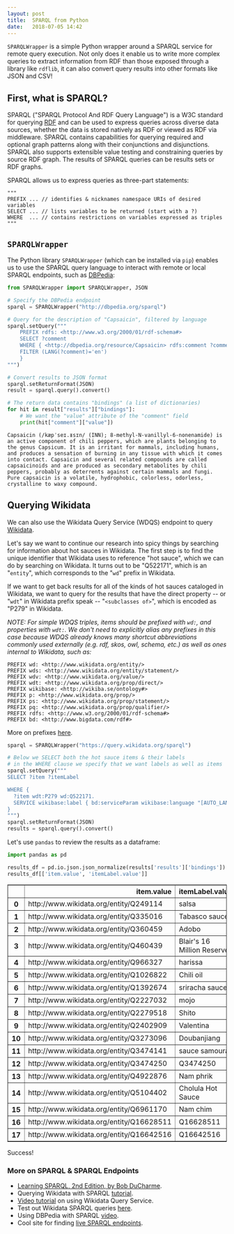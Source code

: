 ```yaml
---
layout: post
title:  SPARQL from Python
date:   2018-07-05 14:42
---
```


`SPARQLWrapper` is a simple Python wrapper around a SPARQL service for remote query execution. Not only does it enable us to write more complex queries to extract information from RDF than those exposed through a library like `rdflib`, it can also convert query results into other formats like JSON and CSV!

## First, what is SPARQL?

SPARQL ("SPARQL Protocol And RDF Query Language") is a W3C standard for querying [RDF](https://rebeccabilbro.github.io/rdf-basics/) and can be used to express queries across diverse data sources, whether the data is stored natively as RDF or viewed as RDF via middleware. SPARQL contains capabilities for querying required and optional graph patterns along with their conjunctions and disjunctions. SPARQL also supports extensible value testing and constraining queries by source RDF graph. The results of SPARQL queries can be results sets or RDF graphs.

SPARQL allows us to express queries as three-part statements:

    """
    PREFIX ... // identifies & nicknames namespace URIs of desired variables
    SELECT ... // lists variables to be returned (start with a ?)
    WHERE  ... // contains restrictions on variables expressed as triples
    """

## `SPARQLWrapper`

The Python library `SPARQLWrapper` (which can be installed via `pip`) enables us to use the SPARQL query language to interact with remote or local SPARQL endpoints, such as [DBPedia](http://wiki.dbpedia.org/):


```python
from SPARQLWrapper import SPARQLWrapper, JSON

# Specify the DBPedia endpoint
sparql = SPARQLWrapper("http://dbpedia.org/sparql")

# Query for the description of "Capsaicin", filtered by language
sparql.setQuery("""
    PREFIX rdfs: <http://www.w3.org/2000/01/rdf-schema#>
    SELECT ?comment
    WHERE { <http://dbpedia.org/resource/Capsaicin> rdfs:comment ?comment
    FILTER (LANG(?comment)='en')
    }
""")

# Convert results to JSON format
sparql.setReturnFormat(JSON)
result = sparql.query().convert()

# The return data contains "bindings" (a list of dictionaries)
for hit in result["results"]["bindings"]:
    # We want the "value" attribute of the "comment" field
    print(hit["comment"]["value"])
```

    Capsaicin (/kæpˈseɪ.ᵻsɪn/ (INN); 8-methyl-N-vanillyl-6-nonenamide) is an active component of chili peppers, which are plants belonging to the genus Capsicum. It is an irritant for mammals, including humans, and produces a sensation of burning in any tissue with which it comes into contact. Capsaicin and several related compounds are called capsaicinoids and are produced as secondary metabolites by chili peppers, probably as deterrents against certain mammals and fungi. Pure capsaicin is a volatile, hydrophobic, colorless, odorless, crystalline to waxy compound.


## Querying Wikidata

We can also use the Wikidata Query Service (WDQS) endpoint to query [Wikidata](https://www.wikidata.org/wiki/Wikidata:Main_Page).

Let's say we want to continue our research into spicy things by searching for information about hot sauces in Wikidata. The first step is to find the unique identifier that Wikidata uses to reference "hot sauce", which we can do by searching on Wikidata. It turns out to be "Q522171", which is an "`entity`", which corresponds to the "`wd`" prefix in Wikidata.

If we want to get back results for all of the kinds of hot sauces cataloged in Wikidata, we want to query for the results that have the direct property -- or "`wdt`" in Wikidata prefix speak -- "`<subclasses of>`", which is encoded as "P279" in Wikidata.

_NOTE: For simple WDQS triples, items should be prefixed with `wd:`, and properties with `wdt:`. We don't need to explicitly alias any prefixes in this case because WDQS already knows many shortcut abbreviations commonly used externally (e.g. rdf, skos, owl, schema, etc.) as well as ones internal to Wikidata, such as:_

    PREFIX wd: <http://www.wikidata.org/entity/>
    PREFIX wds: <http://www.wikidata.org/entity/statement/>
    PREFIX wdv: <http://www.wikidata.org/value/>
    PREFIX wdt: <http://www.wikidata.org/prop/direct/>
    PREFIX wikibase: <http://wikiba.se/ontology#>
    PREFIX p: <http://www.wikidata.org/prop/>
    PREFIX ps: <http://www.wikidata.org/prop/statement/>
    PREFIX pq: <http://www.wikidata.org/prop/qualifier/>
    PREFIX rdfs: <http://www.w3.org/2000/01/rdf-schema#>
    PREFIX bd: <http://www.bigdata.com/rdf#>

More on prefixes [here](https://en.wikibooks.org/wiki/SPARQL/Prefixes).


```python
sparql = SPARQLWrapper("https://query.wikidata.org/sparql")

# Below we SELECT both the hot sauce items & their labels
# in the WHERE clause we specify that we want labels as well as items
sparql.setQuery("""
SELECT ?item ?itemLabel

WHERE {
  ?item wdt:P279 wd:Q522171.
  SERVICE wikibase:label { bd:serviceParam wikibase:language "[AUTO_LANGUAGE],en". }
}
""")
sparql.setReturnFormat(JSON)
results = sparql.query().convert()
```

Let's use `pandas` to review the results as a dataframe:

```python
import pandas as pd

results_df = pd.io.json.json_normalize(results['results']['bindings'])
results_df[['item.value', 'itemLabel.value']]
```

<div>
<style scoped>
    .dataframe tbody tr th:only-of-type {
        vertical-align: middle;
    }

    .dataframe tbody tr th {
        vertical-align: top;
    }

    .dataframe thead th {
        text-align: right;
    }
</style>
<table border="1" class="dataframe">
  <thead>
    <tr style="text-align: right;">
      <th></th>
      <th>item.value</th>
      <th>itemLabel.value</th>
    </tr>
  </thead>
  <tbody>
    <tr>
      <th>0</th>
      <td>http://www.wikidata.org/entity/Q249114</td>
      <td>salsa</td>
    </tr>
    <tr>
      <th>1</th>
      <td>http://www.wikidata.org/entity/Q335016</td>
      <td>Tabasco sauce</td>
    </tr>
    <tr>
      <th>2</th>
      <td>http://www.wikidata.org/entity/Q360459</td>
      <td>Adobo</td>
    </tr>
    <tr>
      <th>3</th>
      <td>http://www.wikidata.org/entity/Q460439</td>
      <td>Blair's 16 Million Reserve</td>
    </tr>
    <tr>
      <th>4</th>
      <td>http://www.wikidata.org/entity/Q966327</td>
      <td>harissa</td>
    </tr>
    <tr>
      <th>5</th>
      <td>http://www.wikidata.org/entity/Q1026822</td>
      <td>Chili oil</td>
    </tr>
    <tr>
      <th>6</th>
      <td>http://www.wikidata.org/entity/Q1392674</td>
      <td>sriracha sauce</td>
    </tr>
    <tr>
      <th>7</th>
      <td>http://www.wikidata.org/entity/Q2227032</td>
      <td>mojo</td>
    </tr>
    <tr>
      <th>8</th>
      <td>http://www.wikidata.org/entity/Q2279518</td>
      <td>Shito</td>
    </tr>
    <tr>
      <th>9</th>
      <td>http://www.wikidata.org/entity/Q2402909</td>
      <td>Valentina</td>
    </tr>
    <tr>
      <th>10</th>
      <td>http://www.wikidata.org/entity/Q3273096</td>
      <td>Doubanjiang</td>
    </tr>
    <tr>
      <th>11</th>
      <td>http://www.wikidata.org/entity/Q3474141</td>
      <td>sauce samouraï</td>
    </tr>
    <tr>
      <th>12</th>
      <td>http://www.wikidata.org/entity/Q3474250</td>
      <td>Q3474250</td>
    </tr>
    <tr>
      <th>13</th>
      <td>http://www.wikidata.org/entity/Q4922876</td>
      <td>Nam phrik</td>
    </tr>
    <tr>
      <th>14</th>
      <td>http://www.wikidata.org/entity/Q5104402</td>
      <td>Cholula Hot Sauce</td>
    </tr>
    <tr>
      <th>15</th>
      <td>http://www.wikidata.org/entity/Q6961170</td>
      <td>Nam chim</td>
    </tr>
    <tr>
      <th>16</th>
      <td>http://www.wikidata.org/entity/Q16628511</td>
      <td>Q16628511</td>
    </tr>
    <tr>
      <th>17</th>
      <td>http://www.wikidata.org/entity/Q16642516</td>
      <td>Q16642516</td>
    </tr>
  </tbody>
</table>
</div>

Success!

### More on SPARQL & SPARQL Endpoints

 - [Learning SPARQL, 2nd Edition, by Bob DuCharme](https://www.amazon.com/Learning-SPARQL-Querying-Updating-1-1/dp/1449371434).
 - Querying Wikidata with SPARQL [tutorial](https://www.wikidata.org/wiki/Wikidata:SPARQL_tutorial).
 - [Video tutorial](https://youtu.be/1jHoUkj_mKw) on using Wikidata Query Service.
 - Test out Wikidata SPARQL queries [here](https://query.wikidata.org/).
 - Using DBPedia with SPARQL [video](https://youtu.be/BmHKb0kLGtA).
 - Cool site for finding [live SPARQL endpoints](http://sparqles.ai.wu.ac.at/availability).
